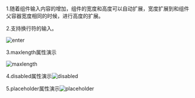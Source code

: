 1.随着组件输入内容的增加，组件的宽度和高度可以自动扩展，宽度扩展到和组件父容器宽度相同的时候，进行高度的扩展。



2.支持换行符的输入。

![enter]('https://github.com/ZxEnjoy/putaoInput/tree/main/gif/oherline.gif)

3.maxlength属性演示

![maxlength]('https://github.com/ZxEnjoy/putaoInput/tree/main/gif/oherline.gif)

4.disabled属性演示![disabled]('https://github.com/ZxEnjoy/putaoInput/tree/main/gif/oherline.gif)

5.placeholder属性演示![placeholder]('https://github.com/ZxEnjoy/putaoInput/tree/main/gif/oherline.gif)

